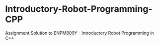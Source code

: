 # Introductory-Robot-Programming-CPP
Assignment Solution to ENPM809Y - Introductory Robot Programming in C++
